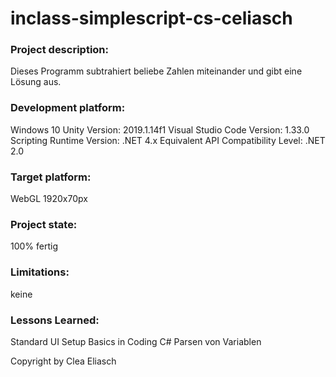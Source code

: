 # inclass-simplescript-cs-celiasch
 
 ### Project description: 
Dieses Programm subtrahiert beliebe Zahlen miteinander und gibt eine Lösung aus. 

### Development platform: 
Windows 10
Unity Version: 2019.1.14f1
Visual Studio Code Version: 1.33.0
Scripting Runtime Version: .NET 4.x Equivalent
API Compatibility Level: .NET 2.0

### Target platform: 
WebGL 1920x70px

### Project state: 
100% fertig

### Limitations: 
keine

### Lessons Learned: 
Standard UI Setup
Basics in Coding C#
Parsen von Variablen



Copyright by Clea Eliasch